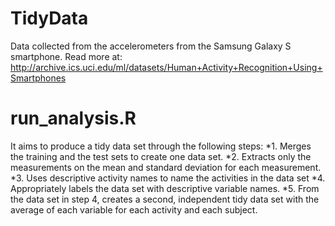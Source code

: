 # TidyData

 Data collected from the accelerometers from the Samsung Galaxy S smartphone.
 Read more at: http://archive.ics.uci.edu/ml/datasets/Human+Activity+Recognition+Using+Smartphones
 
 
# run_analysis.R 
It aims to produce a tidy data set through the following steps:
*1. Merges the training and the test sets to create one data set.
*2. Extracts only the measurements on the mean and standard deviation for each measurement. 
*3. Uses descriptive activity names to name the activities in the data set
*4. Appropriately labels the data set with descriptive variable names. 
*5. From the data set in step 4, creates a second, independent tidy data set with the average of each variable for each activity and each subject.
